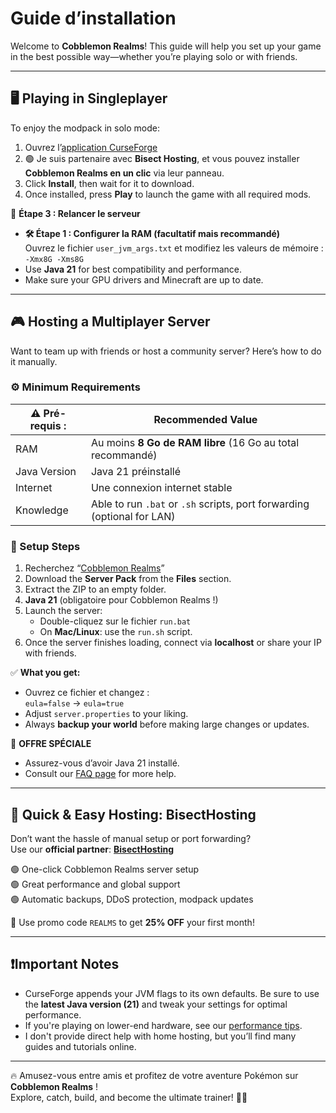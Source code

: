 # Guide d’installation

Welcome to **Cobblemon Realms**! This guide will help you set up your game in the best possible way—whether you’re playing solo or with friends.

---

## 🖥️ Playing in Singleplayer

To enjoy the modpack in solo mode:

1. Ouvrez l’[application CurseForge](https://www.curseforge.com/download/app)
2. 🟢 Je suis partenaire avec **Bisect Hosting**, et vous pouvez installer **Cobblemon Realms en un clic** via leur panneau.
3. Click **Install**, then wait for it to download.
4. Once installed, press **Play** to launch the game with all required mods.

🔄 **Étape 3 : Relancer le serveur**

- **🛠️ Étape 1 : Configurer la RAM (facultatif mais recommandé)**\
  Ouvrez le fichier `user_jvm_args.txt` et modifiez les valeurs de mémoire :
  `-Xmx8G -Xms8G`
- Use **Java 21** for best compatibility and performance.
- Make sure your GPU drivers and Minecraft are up to date.

---

## 🎮 Hosting a Multiplayer Server

Want to team up with friends or host a community server? Here’s how to do it manually.

### ⚙️ Minimum Requirements

| ⚠️ **Pré-requis :** | Recommended Value                                                                          |
| ----------------------------------- | ------------------------------------------------------------------------------------------ |
| RAM                                 | Au moins **8 Go de RAM libre** (16 Go au total recommandé)              |
| Java Version                        | Java 21 préinstallé                                                                        |
| Internet                            | Une connexion internet stable                                                              |
| Knowledge                           | Able to run `.bat` or `.sh` scripts, port forwarding (optional for LAN) |

### 🔧 Setup Steps

1. Recherchez “[Cobblemon Realms](https://www.curseforge.com/minecraft/modpacks/cobblemon-realms)”
2. Download the **Server Pack** from the **Files** section.
3. Extract the ZIP to an empty folder.
4. **Java 21** (obligatoire pour Cobblemon Realms !)
5. Launch the server:
   - Double-cliquez sur le fichier `run.bat`
   - On **Mac/Linux**: use the `run.sh` script.
6. Once the server finishes loading, connect via **localhost** or share your IP with friends.

✅ **What you get:**

- Ouvrez ce fichier et changez :\
  `eula=false` → `eula=true`
- Adjust `server.properties` to your liking.
- Always **backup your world** before making large changes or updates.

🎁 **OFFRE SPÉCIALE**

- Assurez-vous d’avoir Java 21 installé.
- Consult our [FAQ page](../faq.md) for more help.

---

## 🎁 Quick & Easy Hosting: BisectHosting

Don’t want the hassle of manual setup or port forwarding?\
Use our **official partner**: [**BisectHosting**](https://bisecthosting.com/CobblemonRealms)

🟢 One-click Cobblemon Realms server setup\
🟢 Great performance and global support\
🟢 Automatic backups, DDoS protection, modpack updates

🎉 Use promo code `REALMS` to get **25% OFF** your first month!

---

## ❗️Important Notes

- CurseForge appends your JVM flags to its own defaults. Be sure to use the **latest Java version (21)** and tweak your settings for optimal performance.
- If you're playing on lower-end hardware, see our [performance tips](../faq.md#performance).
- I don't provide direct help with home hosting, but you’ll find many guides and tutorials online.

---

🔥 Amusez-vous entre amis et profitez de votre aventure Pokémon sur **Cobblemon Realms** !\
Explore, catch, build, and become the ultimate trainer! 🧭✨
